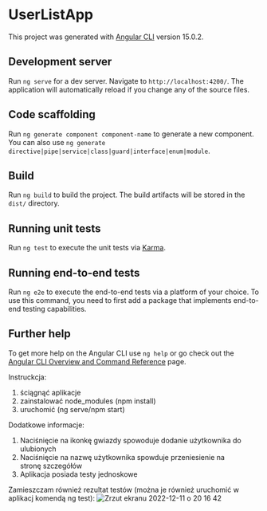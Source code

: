 # UserListApp

This project was generated with [Angular CLI](https://github.com/angular/angular-cli) version 15.0.2.

## Development server

Run `ng serve` for a dev server. Navigate to `http://localhost:4200/`. The application will automatically reload if you change any of the source files.

## Code scaffolding

Run `ng generate component component-name` to generate a new component. You can also use `ng generate directive|pipe|service|class|guard|interface|enum|module`.

## Build

Run `ng build` to build the project. The build artifacts will be stored in the `dist/` directory.

## Running unit tests

Run `ng test` to execute the unit tests via [Karma](https://karma-runner.github.io).

## Running end-to-end tests

Run `ng e2e` to execute the end-to-end tests via a platform of your choice. To use this command, you need to first add a package that implements end-to-end testing capabilities.

## Further help

To get more help on the Angular CLI use `ng help` or go check out the [Angular CLI Overview and Command Reference](https://angular.io/cli) page.


Instruckcja:
1. ściągnąć aplikacje
2. zainstalować node_modules (npm install)
3. uruchomić (ng serve/npm start)

Dodatkowe informacje:
1. Naciśnięcie na ikonkę gwiazdy spowoduje dodanie użytkownika do ulubionych
2. Naciśnięcie na nazwę użytkownika spowduje przeniesienie na stronę szczegółów
3. Aplikacja posiada testy jednoskowe

Zamieszczam również rezultat testów (można je również uruchomić w aplikacj komendą ng test):
![Zrzut ekranu 2022-12-11 o 20 16 42](https://user-images.githubusercontent.com/61107535/206924048-1ee93d68-f21f-4efe-99ea-08b75a25293a.png)


